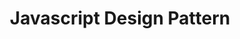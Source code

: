 ---
layout: tag-blog
title: Javascript Design Pattern
permalink: tag/javascript-design-pattern
pagination:
    enabled: true
    tags: javascriptdesignpattern
---